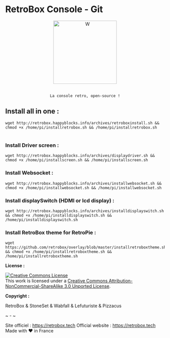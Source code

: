 
# RetroBox Console - Git
<div align="center" color="#0094D2">
	<img src="https://stoneset.pw/images/retrobox.jpg" height="200" alt="W" /><br><br>
    
    La console retro, open-source !
</div>

## Install all in one :

```shell
wget http://retrobox.happyblocks.info/archives/retroboxinstall.sh && chmod +x /home/pi/installretrobox.sh && /home/pi/installretrobox.sh
```
# 

### Install Driver screen : 
```shell
wget http://retrobox.happyblocks.info/archives/displaydriver.sh && chmod +x /home/pi/installscreen.sh && /home/pi/installscreen.sh
```

### Install Websocket : 
```shell
wget http://retrobox.happyblocks.info/archives/installwebsocket.sh && chmod +x /home/pi/installwebsocket.sh && /home/pi/installwebsocket.sh
```

### Install displaySwitch (HDMI or lcd display) : 
```shell
wget http://retrobox.happyblocks.info/archives/installdisplayswitch.sh && chmod +x /home/pi/installdisplayswitch.sh && /home/pi/installdisplayswitch.sh
```

### Install RetroBox theme for RetroPie : 
```shell
wget https://github.com/retrobox/overlay/blob/master/installretroboxtheme.sh && chmod +x /home/pi/installretroboxtheme.sh && /home/pi/installretroboxtheme.sh
```

__License :__

<a rel="license" href="http://creativecommons.org/licenses/by-nc-sa/3.0/"><img alt="Creative Commons License" style="border-width:0" src="https://i.creativecommons.org/l/by-nc-sa/3.0/88x31.png" /></a><br />This work is licensed under a <a rel="license" href="http://creativecommons.org/licenses/by-nc-sa/3.0/">Creative Commons Attribution-NonCommercial-ShareAlike 3.0 Unported License</a>.

__Copyright :__

RetroBox & StoneSet & Wabfall & Lefuturiste & Pizzacus

~ - ~

Site officiel : https://retrobox.tech
Official website : https://retrobox.tech
Made with ❤️ in France 
